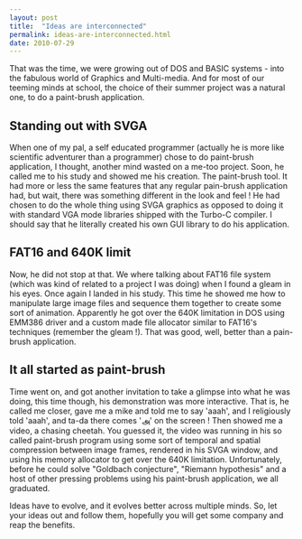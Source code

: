 ```yaml
---
layout: post
title:  "Ideas are interconnected"
permalink: ideas-are-interconnected.html
date: 2010-07-29
---
```


That was the time, we were growing out of DOS and BASIC systems - into the
fabulous world of Graphics and Multi-media. And for most of our teeming minds
at school, the choice of their summer project was a natural one, to do a
paint-brush application.

Standing out with SVGA
----------------------

When one of my pal, a self educated programmer (actually he is more like
scientific adventurer than a programmer) chose to do paint-brush application,
I thought, another mind wasted on a me-too project. Soon, he called me to his
study and showed me his creation. The paint-brush tool. It had more or less
the same features that any regular pain-brush application had, but wait, there
was something different in the look and feel ! He had chosen to do the
whole thing using SVGA graphics as opposed to doing it with standard VGA mode
libraries shipped with the Turbo-C compiler. I should say that he literally
created his own GUI library to do his application.

FAT16 and 640K limit
--------------------

Now, he did not stop at that. We where talking about FAT16 file system (which
was kind of related to a project I was doing) when I found a gleam in his
eyes. Once again I landed in his study. This time he showed me how to
manipulate large image files and sequence them together to create some sort of
animation. Apparently he got over the 640K limitation in DOS using EMM386
driver and a custom made file allocator similar to FAT16's techniques
(remember the gleam !). That was good, well, better than a pain-brush
application.

It all started as paint-brush
-----------------------------

Time went on, and got another invitation to take a glimpse into what he was
doing, this time though, his demonstration was more interactive. That is, he
called me closer, gave me a mike and told me to say 'aaah', and I religiously
told 'aaah', and ta-da there comes 'அ' on the screen ! Then showed me a
video, a chasing cheetah. You guessed it, the video was running in his so
called paint-brush program using some sort of temporal and spatial compression
between image frames, rendered in his SVGA window, and using his memory
allocator to get over the 640K limitation. Unfortunately, before he could
solve "Goldbach conjecture", "Riemann hypothesis" and a host of other pressing
problems using his paint-brush application, we all graduated.

Ideas have to evolve, and it evolves better across multiple minds. So, let your
ideas out and follow them, hopefully you will get some company and reap the
benefits.

